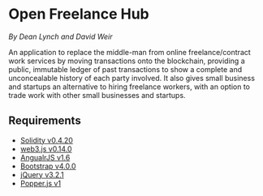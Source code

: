 # Open Freelance Hub
*By Dean Lynch and David Weir*

An application to replace the middle-man from online freelance/contract work services by moving transactions onto the blockchain, providing a public, immutable ledger of past transactions to show a complete and unconcealable history of each party involved. It also gives small business and startups an alternative to hiring freelance workers, with an option to trade work with other small businesses and startups.

## Requirements
* [Solidity v0.4.20](https://github.com/ethereum/solidity)
* [web3.js v0.14.0](https://github.com/ethereum/web3.js/)
* [AngualrJS v1.6](https://angularjs.org/)
* [Bootstrap v4.0.0](https://getbootstrap.com/)
* [jQuery v3.2.1](https://code.jquery.com/jquery-3.2.1.slim.min.js)
* [Popper.js v1](https://cdnjs.cloudflare.com/ajax/libs/popper.js/1.12.9/umd/popper.min.js)